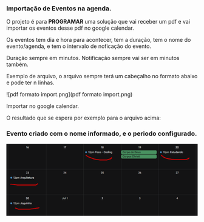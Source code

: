 ### Importação de Eventos na agenda.

O projeto é para **PROGRAMAR** uma solução que vai receber um pdf e vai importar os eventos desse pdf no google calendar.

Os eventos tem dia e hora para acontecer, tem a duração, tem o nome do evento/agenda, e tem o intervalo de noficação do evento.

Duração sempre em minutos.
Notificação sempre vai ser em minutos também.


Exemplo de arquivo, o arquivo sempre terá um cabeçalho no formato abaixo e pode ter n linhas.

![pdf formato import.png](pdf formato import.png)


Importar no google calendar.

O resultado que se espera por exemplo para o arquivo acima:

### Evento criado com o nome informado, e o periodo configurado.

![importado.png](importado.png)

